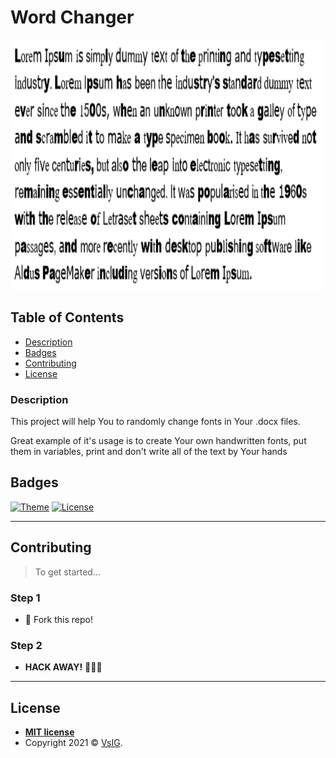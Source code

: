 # Word Changer

<p align="center">
  <img src="https://github.com/VsIG-official/Images/blob/master/Word-Changer.PNG" data-canonical-src="https://github.com/VsIG-official/Images/blob/master/Word-Changer.PNG" width="800" height="400" />
</p>

## Table of Contents

- [Description](#description)
- [Badges](#badges)
- [Contributing](#contributing)
- [License](#license)

### Description

This project will help You to randomly change fonts in Your .docx files.

Great example of it's usage is to create Your own handwritten fonts, put them in variables, print and don't write all of the text by Your hands

## Badges

[![Theme](https://img.shields.io/badge/Theme-Word-blue?style=flat-square)](https://uk.wikipedia.org/wiki/Microsoft_Word)
[![License](http://img.shields.io/:license-mit-blue.svg?style=flat-square)](http://badges.mit-license.org)

---

## Contributing

> To get started...

### Step 1

- 🍴 Fork this repo!

### Step 2

- **HACK AWAY!** 🔨🔨🔨

---

## License

- **[MIT license](http://opensource.org/licenses/mit-license.php)**
- Copyright 2021 © <a href="https://github.com/VsIG-official" target="_blank">VsIG</a>.
